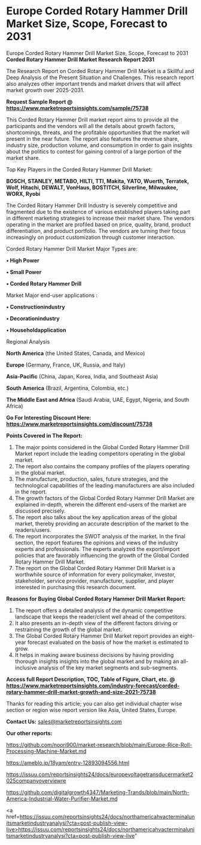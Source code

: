 # Europe Corded Rotary Hammer Drill Market Size, Scope, Forecast to 2031
Europe Corded Rotary Hammer Drill Market Size, Scope, Forecast to 2031
<strong>Corded Rotary Hammer Drill Market Research Report 2031</strong>

The Research Report on Corded Rotary Hammer Drill Market is a Skillful and Deep Analysis of the Present Situation and Challenges. This research report also analyzes other important trends and market drivers that will affect market growth over 2025-2031.

<strong>Request Sample Report @ <a href=https://www.marketreportsinsights.com/sample/75738>https://www.marketreportsinsights.com/sample/75738</a></strong>

This Corded Rotary Hammer Drill market report aims to provide all the participants and the vendors will all the details about growth factors, shortcomings, threats, and the profitable opportunities that the market will present in the near future. The report also features the revenue share, industry size, production volume, and consumption in order to gain insights about the politics to contest for gaining control of a large portion of the market share.

Top Key Players in the Corded Rotary Hammer Drill Market:

<strong>BOSCH, STANLEY, METABO, HILTI, TTI, Makita, YATO, Wuerth, Terratek, Wolf, Hitachi, DEWALT, VonHaus, BOSTITCH, Silverline, Milwaukee, WORX, Ryobi</strong>

The Corded Rotary Hammer Drill Industry is severely competitive and fragmented due to the existence of various established players taking part in different marketing strategies to increase their market share. The vendors operating in the market are profiled based on price, quality, brand, product differentiation, and product portfolio. The vendors are turning their focus increasingly on product customization through customer interaction.

Corded Rotary Hammer Drill Market Major Types are:

<strong>• High Power

• Small Power

• Corded Rotary Hammer Drill</strong>

Market Major end-user applications :

<strong>• Constructionindustry

• Decorationindustry

• Householdapplication</strong>

Regional Analysis

</u><strong><b>North America</b></strong> (the United States, Canada, and Mexico)

<strong><b>Europe </b></strong>(Germany, France, UK, Russia, and Italy)

<strong><b>Asia-Pacific</b></strong> (China, Japan, Korea, India, and Southeast Asia)

<strong><b>South America</b></strong> (Brazil, Argentina, Colombia, etc.)

<strong><b>The Middle East and Africa</b></strong> (Saudi Arabia, UAE, Egypt, Nigeria, and South Africa)

<strong>Go For Interesting Discount Here: <a href=https://www.marketreportsinsights.com/discount/75738>https://www.marketreportsinsights.com/discount/75738</a></strong>

<strong>Points Covered in The Report:</strong>
<ol>
  <li>The major points considered in the Global Corded Rotary Hammer Drill Market report include the leading competitors operating in the global market.</li>
  <li>The report also contains the company profiles of the players operating in the global market.</li>
  <li>The manufacture, production, sales, future strategies, and the technological capabilities of the leading manufacturers are also included in the report.</li>
  <li>The growth factors of the Global Corded Rotary Hammer Drill Market are explained in-depth, wherein the different end-users of the market are discussed precisely.</li>
  <li>The report also talks about the key application areas of the global market, thereby providing an accurate description of the market to the readers/users.</li>
  <li>The report incorporates the SWOT analysis of the market. In the final section, the report features the opinions and views of the industry experts and professionals. The experts analyzed the export/import policies that are favorably influencing the growth of the Global Corded Rotary Hammer Drill Market.</li>
  <li>The report on the Global Corded Rotary Hammer Drill Market is a worthwhile source of information for every policymaker, investor, stakeholder, service provider, manufacturer, supplier, and player interested in purchasing this research document.</li>
</ol>
<strong>Reasons for Buying Global Corded Rotary Hammer Drill Market Report:</strong>

<ol>
  <li>The report offers a detailed analysis of the dynamic competitive landscape that keeps the reader/client well ahead of the competitors.</li>
  <li>It also presents an in-depth view of the different factors driving or restraining the growth of the global market.</li>
  <li>The Global Corded Rotary Hammer Drill Market report provides an eight-year forecast evaluated on the basis of how the market is estimated to grow.</li>
  <li>It helps in making aware business decisions by having providing thorough insights insights into the global market and by making an all-inclusive analysis of the key market segments and sub-segments.</li>
</ol>
<strong>Access full Report Description, TOC, Table of Figure, Chart, etc. @ <a href=https://www.marketreportsinsights.com/industry-forecast/corded-rotary-hammer-drill-market-growth-and-size-2021-75738>https://www.marketreportsinsights.com/industry-forecast/corded-rotary-hammer-drill-market-growth-and-size-2021-75738</a></strong>


Thanks for reading this article; you can also get individual chapter wise section or region wise report version like Asia, United States, Europe.

<strong>Contact Us:</strong>
sales@marketreportsinsights.com

<strong>Our other reports:</strong>

<a href=https://github.com/noori900/market-research/blob/main/Europe-Rice-Roll-Processing-Machine-Market.md>https://github.com/noori900/market-research/blob/main/Europe-Rice-Roll-Processing-Machine-Market.md</a>

<a href=https://ameblo.jp/18yam/entry-12893094556.html>https://ameblo.jp/18yam/entry-12893094556.html</a>

<a href=https://issuu.com/reportsinsights24/docs/europevoltagetransducermarket2025companyoverviewre>https://issuu.com/reportsinsights24/docs/europevoltagetransducermarket2025companyoverviewre</a>

<a href=https://github.com/digitalgrowth4347/Marketing-Trands/blob/main/North-America-Industrial-Water-Purifier-Market.md>https://github.com/digitalgrowth4347/Marketing-Trands/blob/main/North-America-Industrial-Water-Purifier-Market.md</a>

<a href=https://issuu.com/reportsinsights24/docs/northamericahvacterminalunitsmarketindustryanalysi?cta=post-publish-view-live>https://issuu.com/reportsinsights24/docs/northamericahvacterminalunitsmarketindustryanalysi?cta=post-publish-view-live</a>"
